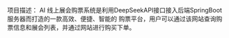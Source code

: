 项目描述：
AI 线上展会购票系统是利用DeepSeekAPI接口接入后端SpringBoot服务器而打造的一款高效、便捷、智能的
购票平台，用户可以通过该网站查询购票信息和展会列表，并通过网站进行购买下单。
